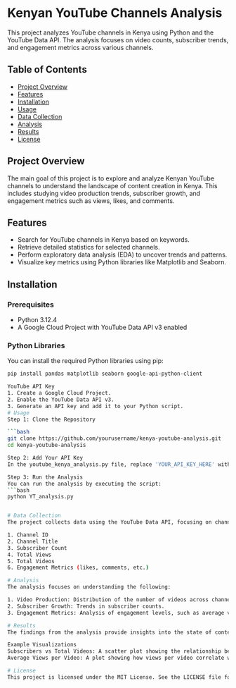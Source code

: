 # Kenyan YouTube Channels Analysis

This project analyzes YouTube channels in Kenya using Python and the YouTube Data API. The analysis focuses on video counts, subscriber trends, and engagement metrics across various channels.

## Table of Contents
- [Project Overview](#project-overview)
- [Features](#features)
- [Installation](#installation)
- [Usage](#usage)
- [Data Collection](#data-collection)
- [Analysis](#analysis)
- [Results](#results)
- [License](#license)

## Project Overview
The main goal of this project is to explore and analyze Kenyan YouTube channels to understand the landscape of content creation in Kenya. This includes studying video production trends, subscriber growth, and engagement metrics such as views, likes, and comments.

## Features
- Search for YouTube channels in Kenya based on keywords.
- Retrieve detailed statistics for selected channels.
- Perform exploratory data analysis (EDA) to uncover trends and patterns.
- Visualize key metrics using Python libraries like Matplotlib and Seaborn.

## Installation

### Prerequisites
- Python 3.12.4
- A Google Cloud Project with YouTube Data API v3 enabled

### Python Libraries
You can install the required Python libraries using pip:

```bash
pip install pandas matplotlib seaborn google-api-python-client

YouTube API Key
1. Create a Google Cloud Project.
2. Enable the YouTube Data API v3.
3. Generate an API key and add it to your Python script.
# Usage
Step 1: Clone the Repository

```bash
git clone https://github.com/yourusername/kenya-youtube-analysis.git
cd kenya-youtube-analysis

Step 2: Add Your API Key
In the youtube_kenya_analysis.py file, replace 'YOUR_API_KEY_HERE' with your actual YouTube API key.

Step 3: Run the Analysis
You can run the analysis by executing the script:
```bash
python YT_analysis.py


# Data Collection
The project collects data using the YouTube Data API, focusing on channels that match a specific keyword and are based in Kenya. The data includes:

1. Channel ID
2. Channel Title
3. Subscriber Count
4. Total Views
5. Total Videos
6. Engagement Metrics (likes, comments, etc.)

# Analysis
The analysis focuses on understanding the following:

1. Video Production: Distribution of the number of videos across channels.
2. Subscriber Growth: Trends in subscriber counts.
3. Engagement Metrics: Analysis of engagement levels, such as average views per video and like/dislike ratios.

# Results
The findings from the analysis provide insights into the state of content creation on YouTube in Kenya. These insights can help content creators, marketers, and analysts understand the dynamics of Kenyan YouTube channels.

Example Visualizations
Subscribers vs Total Videos: A scatter plot showing the relationship between the number of subscribers and the number of videos uploaded by a channel.
Average Views per Video: A plot showing how views per video correlate with subscriber count.

# License
This project is licensed under the MIT License. See the LICENSE file for more details.
